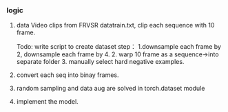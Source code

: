
### logic
1. data Video clips from FRVSR datatrain.txt, clip each sequence with 10 frame.
      
     Todo: write script to create dataset
           step：
                  1.downsample each frame by 2, downsample each frame by 4.
                  2. warp 10 frame as a sequence->into separate folder
                  3. manually select hard negative examples.
2. convert each seq into binay frames.

3. random sampling and data aug are solved in torch.dataset module

4. implement the model.
